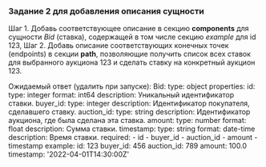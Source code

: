 ### Задание 2 для добавления описания сущности

Шаг 1. Добавь соответствующее описание в секцию **components** для сущности *Bid* (ставка), содержащей в том числе секцию *example* для id 123, 
Шаг 2. Добавь описание соответствующих конечных точек (endpoints) в секции **path**, позволяющие получить список всех ставок для выбранного аукциона 123 и сделать ставку на конкретный аукцион 123.


Ожидаемый ответ (удалить при запуске):
        Bid:
      type: object
      properties:
        id:
          type: integer
          format: int64
          description: Уникальный идентификатор ставки.
        buyer_id:
          type: integer
          description: Идентификатор покупателя, сделавшего ставку.
        auction_id:
          type: string
          description: Идентификатор аукциона, где была сделана эта ставка.
        amount:
          type: number
          format: float
          description: Сумма ставки.
        timestamp:
          type: string
          format: date-time
          description: Время ставки.
      required:
        - id
        - buyer_id
        - auction_id
        - amount
        - timestamp
      example:
        id: 123
        buyer_id: 456
        auction_id: 789
        amount: 100.0
        timestamp: '2022-04-01T14:30:00Z'